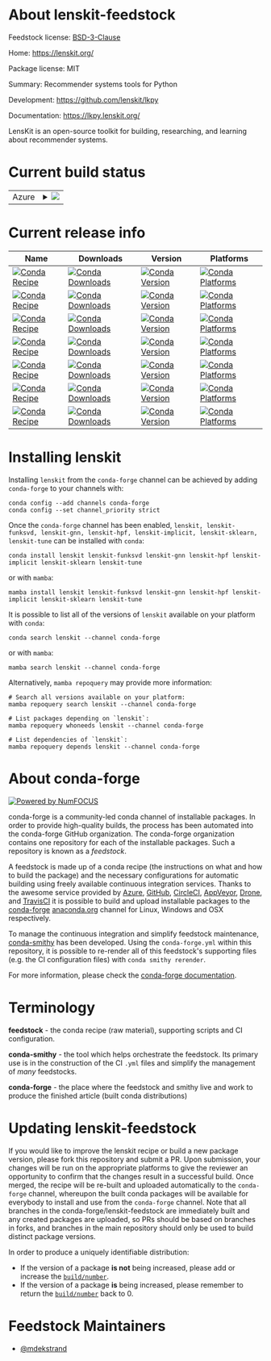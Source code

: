 About lenskit-feedstock
=======================

Feedstock license: [BSD-3-Clause](https://github.com/conda-forge/lenskit-feedstock/blob/main/LICENSE.txt)

Home: https://lenskit.org/

Package license: MIT

Summary: Recommender systems tools for Python

Development: https://github.com/lenskit/lkpy

Documentation: https://lkpy.lenskit.org/

LensKit is an open-source toolkit for building, researching, and learning
about recommender systems.

Current build status
====================


<table>
    
  <tr>
    <td>Azure</td>
    <td>
      <details>
        <summary>
          <a href="https://dev.azure.com/conda-forge/feedstock-builds/_build/latest?definitionId=11225&branchName=main">
            <img src="https://dev.azure.com/conda-forge/feedstock-builds/_apis/build/status/lenskit-feedstock?branchName=main">
          </a>
        </summary>
        <table>
          <thead><tr><th>Variant</th><th>Status</th></tr></thead>
          <tbody><tr>
              <td>linux_64</td>
              <td>
                <a href="https://dev.azure.com/conda-forge/feedstock-builds/_build/latest?definitionId=11225&branchName=main">
                  <img src="https://dev.azure.com/conda-forge/feedstock-builds/_apis/build/status/lenskit-feedstock?branchName=main&jobName=linux&configuration=linux%20linux_64_" alt="variant">
                </a>
              </td>
            </tr><tr>
              <td>osx_64</td>
              <td>
                <a href="https://dev.azure.com/conda-forge/feedstock-builds/_build/latest?definitionId=11225&branchName=main">
                  <img src="https://dev.azure.com/conda-forge/feedstock-builds/_apis/build/status/lenskit-feedstock?branchName=main&jobName=osx&configuration=osx%20osx_64_" alt="variant">
                </a>
              </td>
            </tr><tr>
              <td>win_64</td>
              <td>
                <a href="https://dev.azure.com/conda-forge/feedstock-builds/_build/latest?definitionId=11225&branchName=main">
                  <img src="https://dev.azure.com/conda-forge/feedstock-builds/_apis/build/status/lenskit-feedstock?branchName=main&jobName=win&configuration=win%20win_64_" alt="variant">
                </a>
              </td>
            </tr>
          </tbody>
        </table>
      </details>
    </td>
  </tr>
</table>

Current release info
====================

| Name | Downloads | Version | Platforms |
| --- | --- | --- | --- |
| [![Conda Recipe](https://img.shields.io/badge/recipe-lenskit-green.svg)](https://anaconda.org/conda-forge/lenskit) | [![Conda Downloads](https://img.shields.io/conda/dn/conda-forge/lenskit.svg)](https://anaconda.org/conda-forge/lenskit) | [![Conda Version](https://img.shields.io/conda/vn/conda-forge/lenskit.svg)](https://anaconda.org/conda-forge/lenskit) | [![Conda Platforms](https://img.shields.io/conda/pn/conda-forge/lenskit.svg)](https://anaconda.org/conda-forge/lenskit) |
| [![Conda Recipe](https://img.shields.io/badge/recipe-lenskit--funksvd-green.svg)](https://anaconda.org/conda-forge/lenskit-funksvd) | [![Conda Downloads](https://img.shields.io/conda/dn/conda-forge/lenskit-funksvd.svg)](https://anaconda.org/conda-forge/lenskit-funksvd) | [![Conda Version](https://img.shields.io/conda/vn/conda-forge/lenskit-funksvd.svg)](https://anaconda.org/conda-forge/lenskit-funksvd) | [![Conda Platforms](https://img.shields.io/conda/pn/conda-forge/lenskit-funksvd.svg)](https://anaconda.org/conda-forge/lenskit-funksvd) |
| [![Conda Recipe](https://img.shields.io/badge/recipe-lenskit--gnn-green.svg)](https://anaconda.org/conda-forge/lenskit-gnn) | [![Conda Downloads](https://img.shields.io/conda/dn/conda-forge/lenskit-gnn.svg)](https://anaconda.org/conda-forge/lenskit-gnn) | [![Conda Version](https://img.shields.io/conda/vn/conda-forge/lenskit-gnn.svg)](https://anaconda.org/conda-forge/lenskit-gnn) | [![Conda Platforms](https://img.shields.io/conda/pn/conda-forge/lenskit-gnn.svg)](https://anaconda.org/conda-forge/lenskit-gnn) |
| [![Conda Recipe](https://img.shields.io/badge/recipe-lenskit--hpf-green.svg)](https://anaconda.org/conda-forge/lenskit-hpf) | [![Conda Downloads](https://img.shields.io/conda/dn/conda-forge/lenskit-hpf.svg)](https://anaconda.org/conda-forge/lenskit-hpf) | [![Conda Version](https://img.shields.io/conda/vn/conda-forge/lenskit-hpf.svg)](https://anaconda.org/conda-forge/lenskit-hpf) | [![Conda Platforms](https://img.shields.io/conda/pn/conda-forge/lenskit-hpf.svg)](https://anaconda.org/conda-forge/lenskit-hpf) |
| [![Conda Recipe](https://img.shields.io/badge/recipe-lenskit--implicit-green.svg)](https://anaconda.org/conda-forge/lenskit-implicit) | [![Conda Downloads](https://img.shields.io/conda/dn/conda-forge/lenskit-implicit.svg)](https://anaconda.org/conda-forge/lenskit-implicit) | [![Conda Version](https://img.shields.io/conda/vn/conda-forge/lenskit-implicit.svg)](https://anaconda.org/conda-forge/lenskit-implicit) | [![Conda Platforms](https://img.shields.io/conda/pn/conda-forge/lenskit-implicit.svg)](https://anaconda.org/conda-forge/lenskit-implicit) |
| [![Conda Recipe](https://img.shields.io/badge/recipe-lenskit--sklearn-green.svg)](https://anaconda.org/conda-forge/lenskit-sklearn) | [![Conda Downloads](https://img.shields.io/conda/dn/conda-forge/lenskit-sklearn.svg)](https://anaconda.org/conda-forge/lenskit-sklearn) | [![Conda Version](https://img.shields.io/conda/vn/conda-forge/lenskit-sklearn.svg)](https://anaconda.org/conda-forge/lenskit-sklearn) | [![Conda Platforms](https://img.shields.io/conda/pn/conda-forge/lenskit-sklearn.svg)](https://anaconda.org/conda-forge/lenskit-sklearn) |
| [![Conda Recipe](https://img.shields.io/badge/recipe-lenskit--tune-green.svg)](https://anaconda.org/conda-forge/lenskit-tune) | [![Conda Downloads](https://img.shields.io/conda/dn/conda-forge/lenskit-tune.svg)](https://anaconda.org/conda-forge/lenskit-tune) | [![Conda Version](https://img.shields.io/conda/vn/conda-forge/lenskit-tune.svg)](https://anaconda.org/conda-forge/lenskit-tune) | [![Conda Platforms](https://img.shields.io/conda/pn/conda-forge/lenskit-tune.svg)](https://anaconda.org/conda-forge/lenskit-tune) |

Installing lenskit
==================

Installing `lenskit` from the `conda-forge` channel can be achieved by adding `conda-forge` to your channels with:

```
conda config --add channels conda-forge
conda config --set channel_priority strict
```

Once the `conda-forge` channel has been enabled, `lenskit, lenskit-funksvd, lenskit-gnn, lenskit-hpf, lenskit-implicit, lenskit-sklearn, lenskit-tune` can be installed with `conda`:

```
conda install lenskit lenskit-funksvd lenskit-gnn lenskit-hpf lenskit-implicit lenskit-sklearn lenskit-tune
```

or with `mamba`:

```
mamba install lenskit lenskit-funksvd lenskit-gnn lenskit-hpf lenskit-implicit lenskit-sklearn lenskit-tune
```

It is possible to list all of the versions of `lenskit` available on your platform with `conda`:

```
conda search lenskit --channel conda-forge
```

or with `mamba`:

```
mamba search lenskit --channel conda-forge
```

Alternatively, `mamba repoquery` may provide more information:

```
# Search all versions available on your platform:
mamba repoquery search lenskit --channel conda-forge

# List packages depending on `lenskit`:
mamba repoquery whoneeds lenskit --channel conda-forge

# List dependencies of `lenskit`:
mamba repoquery depends lenskit --channel conda-forge
```


About conda-forge
=================

[![Powered by
NumFOCUS](https://img.shields.io/badge/powered%20by-NumFOCUS-orange.svg?style=flat&colorA=E1523D&colorB=007D8A)](https://numfocus.org)

conda-forge is a community-led conda channel of installable packages.
In order to provide high-quality builds, the process has been automated into the
conda-forge GitHub organization. The conda-forge organization contains one repository
for each of the installable packages. Such a repository is known as a *feedstock*.

A feedstock is made up of a conda recipe (the instructions on what and how to build
the package) and the necessary configurations for automatic building using freely
available continuous integration services. Thanks to the awesome service provided by
[Azure](https://azure.microsoft.com/en-us/services/devops/), [GitHub](https://github.com/),
[CircleCI](https://circleci.com/), [AppVeyor](https://www.appveyor.com/),
[Drone](https://cloud.drone.io/welcome), and [TravisCI](https://travis-ci.com/)
it is possible to build and upload installable packages to the
[conda-forge](https://anaconda.org/conda-forge) [anaconda.org](https://anaconda.org/)
channel for Linux, Windows and OSX respectively.

To manage the continuous integration and simplify feedstock maintenance,
[conda-smithy](https://github.com/conda-forge/conda-smithy) has been developed.
Using the ``conda-forge.yml`` within this repository, it is possible to re-render all of
this feedstock's supporting files (e.g. the CI configuration files) with ``conda smithy rerender``.

For more information, please check the [conda-forge documentation](https://conda-forge.org/docs/).

Terminology
===========

**feedstock** - the conda recipe (raw material), supporting scripts and CI configuration.

**conda-smithy** - the tool which helps orchestrate the feedstock.
                   Its primary use is in the construction of the CI ``.yml`` files
                   and simplify the management of *many* feedstocks.

**conda-forge** - the place where the feedstock and smithy live and work to
                  produce the finished article (built conda distributions)


Updating lenskit-feedstock
==========================

If you would like to improve the lenskit recipe or build a new
package version, please fork this repository and submit a PR. Upon submission,
your changes will be run on the appropriate platforms to give the reviewer an
opportunity to confirm that the changes result in a successful build. Once
merged, the recipe will be re-built and uploaded automatically to the
`conda-forge` channel, whereupon the built conda packages will be available for
everybody to install and use from the `conda-forge` channel.
Note that all branches in the conda-forge/lenskit-feedstock are
immediately built and any created packages are uploaded, so PRs should be based
on branches in forks, and branches in the main repository should only be used to
build distinct package versions.

In order to produce a uniquely identifiable distribution:
 * If the version of a package **is not** being increased, please add or increase
   the [``build/number``](https://docs.conda.io/projects/conda-build/en/latest/resources/define-metadata.html#build-number-and-string).
 * If the version of a package **is** being increased, please remember to return
   the [``build/number``](https://docs.conda.io/projects/conda-build/en/latest/resources/define-metadata.html#build-number-and-string)
   back to 0.

Feedstock Maintainers
=====================

* [@mdekstrand](https://github.com/mdekstrand/)

